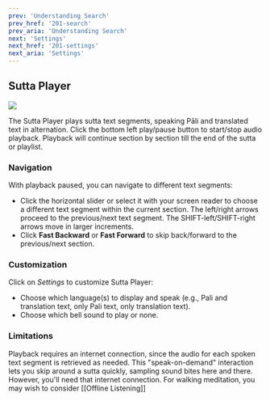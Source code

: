 ```yaml
---
prev: 'Understanding Search'
prev_href: '201-search'
prev_aria: 'Understanding Search'
next: 'Settings'
next_href: '201-settings'
next_aria: 'Settings'
---
```


## Sutta Player

<a href="/sc-voice/assets/img/sutta-player.png" width="300px" >
  <img src="/sc-voice/assets/img/sutta-player.png"/></a>

The Sutta Player plays sutta text segments, 
speaking Pāli and translated text in alternation.
Click the bottom left play/pause button to start/stop audio playback.
Playback will continue section by section till the end of the sutta or playlist.

### Navigation

With playback paused, you can navigate to different text segments:

* Click the horizontal slider or select it with your screen reader to choose a different text segment within the current section. The left/right arrows proceed to the previous/next text segment. The SHIFT-left/SHIFT-right arrows move in larger increments.
* Click **Fast Backward** or **Fast Forward** to skip back/forward to the previous/next section.

### Customization
Click on _Settings_ to customize Sutta Player:

* Choose which language(s) to display and speak (e.g., Pali and translation text, only Pali text, only translation text).
* Choose which bell sound to play or none.

### Limitations
Playback requires an internet connection, since the audio for each spoken text segment is retrieved as needed. This "speak-on-demand" interaction lets you skip around a sutta quickly, sampling sound bites here and there. However, you'll need that internet connection.  For walking meditation, you may wish to consider [[Offline Listening]]
